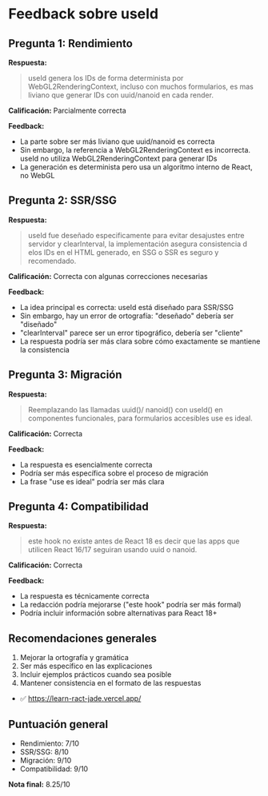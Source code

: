 # Feedback sobre useId

## Pregunta 1: Rendimiento
**Respuesta:**
> useId genera los IDs de forma determinista por WebGL2RenderingContext, incluso con muchos formularios, es mas liviano que generar IDs con uuid/nanoid en cada render.

**Calificación:** Parcialmente correcta

**Feedback:**
- La parte sobre ser más liviano que uuid/nanoid es correcta
- Sin embargo, la referencia a WebGL2RenderingContext es incorrecta. useId no utiliza WebGL2RenderingContext para generar IDs
- La generación es determinista pero usa un algoritmo interno de React, no WebGL

## Pregunta 2: SSR/SSG
**Respuesta:**
> useId fue deseñado especificamente para evitar desajustes entre servidor y clearInterval, la implementación asegura consistencia d elos IDs en el HTML generado, en SSG o SSR es seguro y recomendado.

**Calificación:** Correcta con algunas correcciones necesarias

**Feedback:**
- La idea principal es correcta: useId está diseñado para SSR/SSG
- Sin embargo, hay un error de ortografía: "deseñado" debería ser "diseñado"
- "clearInterval" parece ser un error tipográfico, debería ser "cliente"
- La respuesta podría ser más clara sobre cómo exactamente se mantiene la consistencia

## Pregunta 3: Migración
**Respuesta:**
> Reemplazando las llamadas uuid()/ nanoid() con useId() en componentes funcionales, para formularios accesibles use es ideal.

**Calificación:** Correcta

**Feedback:**
- La respuesta es esencialmente correcta
- Podría ser más específica sobre el proceso de migración
- La frase "use es ideal" podría ser más clara

## Pregunta 4: Compatibilidad
**Respuesta:**
> este hook no existe antes de React 18 es decir que las apps que utilicen React 16/17 seguiran usando uuid o nanoid.

**Calificación:** Correcta

**Feedback:**
- La respuesta es técnicamente correcta
- La redacción podría mejorarse ("este hook" podría ser más formal)
- Podría incluir información sobre alternativas para React 18+

## Recomendaciones generales
1. Mejorar la ortografía y gramática
2. Ser más específico en las explicaciones
3. Incluir ejemplos prácticos cuando sea posible
4. Mantener consistencia en el formato de las respuestas

- ✅ https://learn-ract-jade.vercel.app/

## Puntuación general
- Rendimiento: 7/10
- SSR/SSG: 8/10
- Migración: 9/10
- Compatibilidad: 9/10

**Nota final:** 8.25/10
